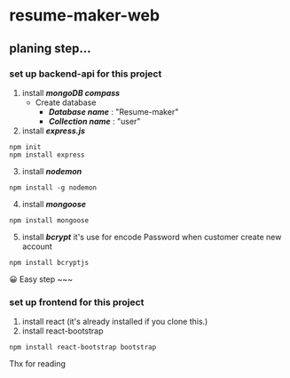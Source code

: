 # resume-maker-web
## planing step...
### set up backend-api for this project
1. install ***mongoDB compass***
   - Create database
     - ***Database name*** : "Resume-maker"
     - ***Collection name*** : "user"
2. install ***express.js***
```
npm init
npm install express 
```
3. install ***nodemon***
```
npm install -g nodemon
```
4. install ***mongoose***
```
npm install mongoose
```

5. install ***bcrypt*** it's use for encode Password when customer create new account
```
npm install bcryptjs
```
😀 Easy step ~~~

### set up frontend for this project
1. install react (it's already installed if you clone this.)
2. install react-bootstrap
```
npm install react-bootstrap bootstrap
```

Thx for reading
